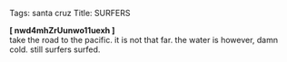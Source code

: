 Tags: santa cruz
Title: SURFERS
  
**[ nwd4mhZrUunwo11uexh ]**  
take the road to the pacific. it is not that far. the water is however, damn cold. still surfers surfed.